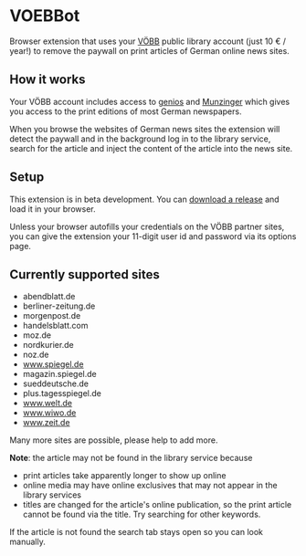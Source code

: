 # VOEBBot

Browser extension that uses your [VÖBB](https://www.voebb.de/) public library account (just 10 € / year!) to remove the paywall on print articles of German online news sites.

## How it works

Your VÖBB account includes access to [genios](https://www.genios.de/) and [Munzinger](https://www.munzinger.de/) which gives you access to the print editions of most German newspapers.

When you browse the websites of German news sites the extension will detect the paywall and in the background log in to the library service, search for the article and inject the content of the article into the news site.

## Setup

This extension is in beta development. You can [download a release](https://github.com/stefanw/voebbot/releases) and load it in your browser.

Unless your browser autofills your credentials on the VÖBB partner sites, you can give the extension your 11-digit user id and password via its options page.

## Currently supported sites

- abendblatt.de
- berliner-zeitung.de
- morgenpost.de
- handelsblatt.com
- moz.de
- nordkurier.de
- noz.de
- www.spiegel.de
- magazin.spiegel.de
- sueddeutsche.de
- plus.tagesspiegel.de
- www.welt.de
- www.wiwo.de
- www.zeit.de


Many more sites are possible, please help to add more.


**Note**: the article may not be found in the library service because
 - print articles take apparently longer to show up online
 - online media may have online exclusives that may not appear in the library services
 - titles are changed for the article's online publication, so the print article cannot be found via the title. Try searching for other keywords.

If the article is not found the search tab stays open so you can look manually.
